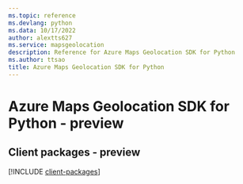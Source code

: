 ```yaml
---
ms.topic: reference
ms.devlang: python
ms.data: 10/17/2022
author: alextts627
ms.service: mapsgeolocation
description: Reference for Azure Maps Geolocation SDK for Python
ms.author: ttsao
title: Azure Maps Geolocation SDK for Python
---
```

# Azure Maps Geolocation SDK for Python - preview

## Client packages - preview
[!INCLUDE [client-packages](maps-geolocation-client-index.md)]